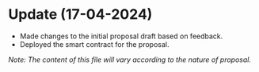# Update (17-04-2024)

* Made changes to the initial proposal draft based on feedback.
* Deployed the smart contract for the proposal.

*Note: The content of this file will vary according to the nature of proposal.*
